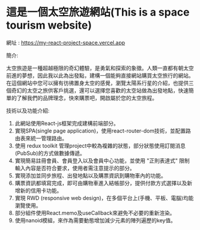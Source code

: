 # 這是一個太空旅遊網站(This is a space tourism website)
網址 : https://my-react-project-space.vercel.app

簡介:

太空旅遊是一種超越極限的奇幻體驗，是勇氣和探索的象徵。人類一直都有朝太空前進的夢想，因此我以此為出發點，建構一個能夠直接網站購買太空旅行的網站。
在這個網站中您可以擁有彷彿置身太空的感覺，瀏覽太陽系行星的介紹，也提供三個奇幻的太空之旅供客戶挑選，還可以選擇您喜歡的太空站做為出發地點，快速簡單的了解我們的品牌理念，快來購票吧，開啟屬於您的太空旅程。

技術以及功能介紹:
1. 此網站使用React-js框架完成建構前端部分。
2. 實現SPA(single page application)，使用react-router-dom技術，並配置路由表來統一管理路由。
3. 使用 redux toolkit 管理project中較為複雜的狀態，部分狀態使用訂閱消息(PubSub)的方式做數據傳遞。
4. 實現簡易註冊會員、︀會員登入以及會員中心功能，並使用 "正則表達式" 限制輸入內容是否符合要求，使用者需注意提示的部分。
5. 實現添加並同步旅程、︀出發地點以及購票資訊到購物車內的功能。
6. 購票資訊都填寫完成，即可由購物車進入結帳部分，提供付款方式選擇以及新增新的信用卡功能。
7. 實現 RWD (responsive web design)，在多個平台上(手機、︀平板、︀電腦)均能瀏覽使用。
8. 部分組件使用React.memo及useCallback來避免不必要的重新渲染。
9. 使用nanoid模組，來作為需要動態增加減少元素的陣列遍歷的key值。
